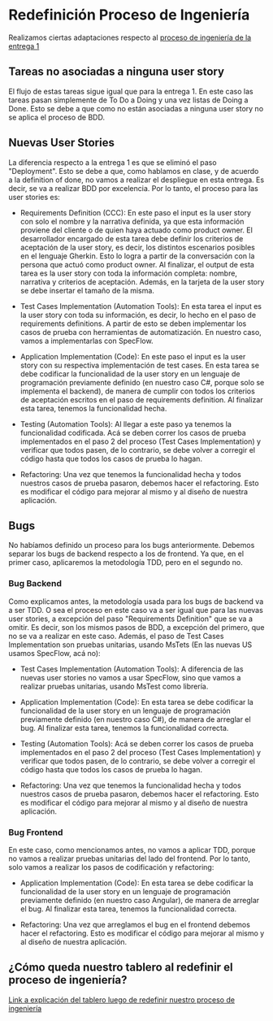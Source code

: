 # Redefinición Proceso de Ingeniería

Realizamos ciertas adaptaciones respecto al [proceso de ingeniería de la entrega 1](https://github.com/fernandasecinaro/Diaz-RodriguezSotto-Secinaro/blob/develop/Entregas/Entrega%201/Proceso%20de%20Ingenier%C3%ADa/Proceso%20de%20Ingenieria.md)

## Tareas no asociadas a ninguna user story
El flujo de estas tareas sigue igual que para la entrega 1. En este caso las tareas pasan simplemente de To Do a Doing y una vez listas de Doing a Done. Esto se debe a que como no están asociadas a ninguna user story no se aplica el proceso de BDD.

## Nuevas User Stories
La diferencia respecto a la entrega 1 es que se eliminó el paso "Deployment". Esto se debe a que, como hablamos en clase, y de acuerdo a la definition of done, no vamos a realizar el despliegue en esta entrega. Es decir, se va a realizar BDD por excelencia. Por lo tanto, el proceso para las user stories es:

- Requirements Definition (CCC): En este paso el input es la user story con solo el nombre y la narrativa definida, ya que esta información proviene del cliente o de quien haya actuado como product owner. El desarrollador encargado de esta tarea debe definir los criterios de aceptación de la user story, es decir, los distintos escenarios posibles en el lenguaje Gherkin. Esto lo logra a partir de la conversación con la persona que actuó como product owner. Al finalizar, el output de esta tarea es la user story con toda la información completa: nombre, narrativa y criterios de aceptación. Además, en la tarjeta de la user story se debe insertar el tamaño de la misma.

- Test Cases Implementation (Automation Tools): En esta tarea el input es la user story con toda su información, es decir, lo hecho en el paso de requirements definitions. A partir de esto se deben implementar los casos de prueba con herramientas de automatización. En nuestro caso, vamos a implementarlas con SpecFlow.

- Application Implementation (Code): En este paso el input es la user story con su respectiva implementación de test cases. En esta tarea se debe codificar la funcionalidad de la user story en un lenguaje de programación previamente definido (en nuestro caso C#, porque solo se implementa el backend), de manera de cumplir con todos los criterios de aceptación escritos en el paso de requirements definition. Al finalizar esta tarea, tenemos la funcionalidad hecha.

- Testing (Automation Tools): Al llegar a este paso ya tenemos la funcionalidad codificada. Acá se deben correr los casos de prueba implementados en el paso 2 del proceso (Test Cases Implementation) y verificar que todos pasen, de lo contrario, se debe volver a corregir el código hasta que todos los casos de prueba lo hagan.

- Refactoring: Una vez que tenemos la funcionalidad hecha y todos nuestros casos de prueba pasaron, debemos hacer el refactoring. Esto es modificar el código para mejorar al mismo y al diseño de nuestra aplicación.

## Bugs
No habíamos definido un proceso para los bugs anteriormente. Debemos separar los bugs de backend respecto a los de frontend. Ya que, en el primer caso,  aplicaremos la metodología TDD, pero en el segundo no.

### Bug Backend
Como explicamos antes, la metodología usada para los bugs de backend va a ser TDD. O sea el proceso en este caso va a ser igual que para las nuevas user stories, a excepción del paso "Requirements Definition" que se va a omitir. Es decir, son los mismos pasos de BDD, a excepción del primero, que no se va a realizar en este caso. Además, el paso de Test Cases Implementation son pruebas unitarias, usando MsTets (En las nuevas US usamos SpecFlow, acá no):

- Test Cases Implementation (Automation Tools): A diferencia de las nuevas user stories no vamos a usar SpecFlow, sino que vamos a realizar pruebas unitarias, usando MsTest como librería.

- Application Implementation (Code): En esta tarea se debe codificar la funcionalidad de la user story en un lenguaje de programación previamente definido (en nuestro caso C#), de manera de arreglar el bug. Al finalizar esta tarea, tenemos la funcionalidad correcta.

- Testing (Automation Tools): Acá se deben correr los casos de prueba implementados en el paso 2 del proceso (Test Cases Implementation) y verificar que todos pasen, de lo contrario, se debe volver a corregir el código hasta que todos los casos de prueba lo hagan.

- Refactoring: Una vez que tenemos la funcionalidad hecha y todos nuestros casos de prueba pasaron, debemos hacer el refactoring. Esto es modificar el código para mejorar al mismo y al diseño de nuestra aplicación.

### Bug Frontend
En este caso, como mencionamos antes, no vamos a aplicar TDD, porque no vamos a realizar pruebas unitarias del lado del frontend. Por lo tanto, solo vamos a realizar los pasos de codificación y refactoring:

- Application Implementation (Code): En esta tarea se debe codificar la funcionalidad de la user story en un lenguaje de programación previamente definido (en nuestro caso Angular), de manera de arreglar el bug. Al finalizar esta tarea, tenemos la funcionalidad correcta.

- Refactoring: Una vez que arreglamos el bug en el frontend debemos hacer el refactoring. Esto es modificar el código para mejorar al mismo y al diseño de nuestra aplicación.

## ¿Cómo queda nuestro tablero al redefinir el proceso de ingeniería?

[Link a explicación del tablero luego de redefinir nuestro proceso de ingeniería](https://github.com/fernandasecinaro/Diaz-RodriguezSotto-Secinaro/blob/develop/Entregas/Entrega%202/Tablero/Tablero%20versión%202.md)
